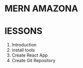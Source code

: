 # MERN AMAZONA

# lESSONS

1. Introduction
2. install tools
3. Create React App
4. Create Git Repository
